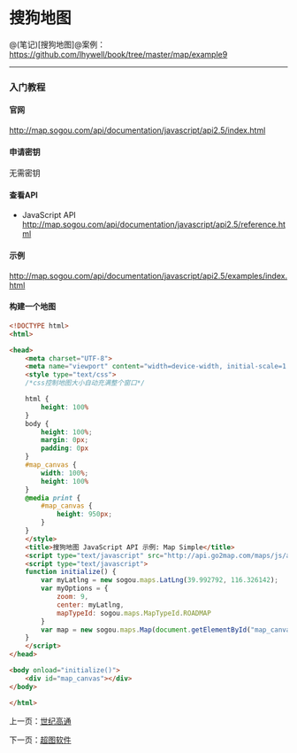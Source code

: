 搜狗地图
====================

@(笔记)[搜狗地图]@案例：https://github.com/lhywell/book/tree/master/map/example9

-------------------

### 入门教程

#### 官网
http://map.sogou.com/api/documentation/javascript/api2.5/index.html

#### 申请密钥
无需密钥

#### 查看API
- JavaScript API
http://map.sogou.com/api/documentation/javascript/api2.5/reference.html

#### 示例
http://map.sogou.com/api/documentation/javascript/api2.5/examples/index.html

#### 构建一个地图

```html
<!DOCTYPE html>
<html>

<head>
    <meta charset="UTF-8">
    <meta name="viewport" content="width=device-width, initial-scale=1.0, user-scalable=no" />
    <style type="text/css">
    /*css控制地图大小自动充满整个窗口*/

    html {
        height: 100%
    }
    body {
        height: 100%;
        margin: 0px;
        padding: 0px
    }
    #map_canvas {
        width: 100%;
        height: 100%
    }
    @media print {
        #map_canvas {
            height: 950px;
        }
    }
    </style>
    <title>搜狗地图 JavaScript API 示例: Map Simple</title>
    <script type="text/javascript" src="http://api.go2map.com/maps/js/api_v2.5.1.js"></script>
    <script type="text/javascript">
    function initialize() {
        var myLatlng = new sogou.maps.LatLng(39.992792, 116.326142);
        var myOptions = {
            zoom: 9,
            center: myLatlng,
            mapTypeId: sogou.maps.MapTypeId.ROADMAP
        }
        var map = new sogou.maps.Map(document.getElementById("map_canvas"), myOptions);
    }
    </script>
</head>

<body onload="initialize()">
    <div id="map_canvas"></div>
</body>

</html>
```

上一页：[世纪高通](https://github.com/lhywell/book/blob/master/map/1.5README.md)

下一页：[超图软件](https://github.com/lhywell/book/blob/master/map/1.7README.md)
